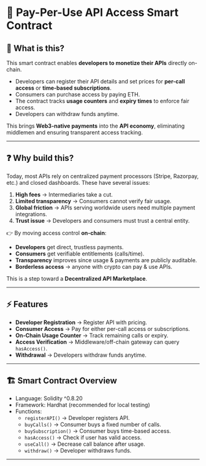 # 📌 Pay-Per-Use API Access Smart Contract

## 📖 What is this?

This smart contract enables **developers to monetize their APIs** directly on-chain.

- Developers can register their API details and set prices for **per-call access** or **time-based subscriptions**.
- Consumers can purchase access by paying ETH.
- The contract tracks **usage counters** and **expiry times** to enforce fair access.
- Developers can withdraw funds anytime.

This brings **Web3-native payments** into the **API economy**, eliminating middlemen and ensuring transparent access tracking.

---  
  
## ❓ Why build this? 

Today, most APIs rely on centralized payment processors (Stripe, Razorpay, etc.) and closed dashboards. These have several issues:

1. **High fees** → Intermediaries take a cut.
2. **Limited transparency** → Consumers cannot verify fair usage.
3. **Global friction** → APIs serving worldwide users need multiple payment integrations.
4. **Trust issue** → Developers and consumers must trust a central entity.

👉 By moving access control **on-chain**:

- **Developers** get direct, trustless payments.
- **Consumers** get verifiable entitlements (calls/time).
- **Transparency** improves since usage & payments are publicly auditable.
- **Borderless access** → anyone with crypto can pay & use APIs.

This is a step toward a **Decentralized API Marketplace**.

---

## ⚡ Features

- **Developer Registration** → Register API with pricing.
- **Consumer Access** → Pay for either per-call access or subscriptions.
- **On-Chain Usage Counter** → Track remaining calls or expiry.
- **Access Verification** → Middleware/off-chain gateway can query `hasAccess()`.
- **Withdrawal** → Developers withdraw funds anytime.

---

## 🏗️ Smart Contract Overview

- Language: Solidity ^0.8.20
- Framework: Hardhat (recommended for local testing)
- Functions:
  - `registerAPI()` → Developer registers API.
  - `buyCalls()` → Consumer buys a fixed number of calls.
  - `buySubscription()` → Consumer buys time-based access.
  - `hasAccess()` → Check if user has valid access.
  - `useCall()` → Decrease call balance after usage.
  - `withdraw()` → Developer withdraws funds.

---
